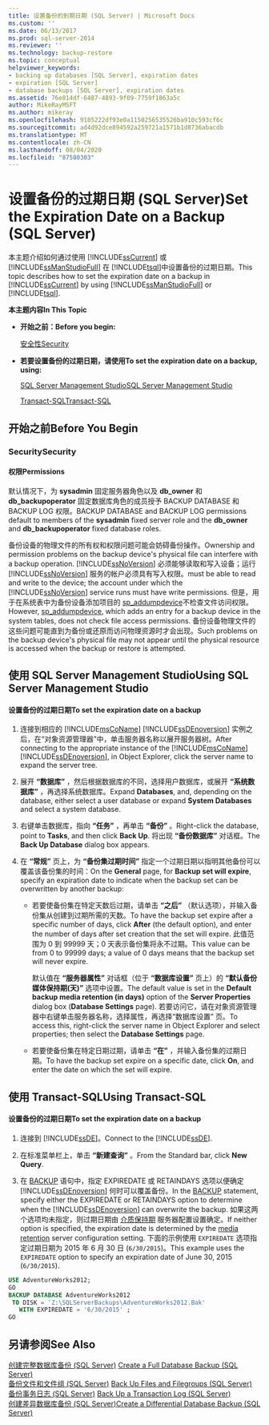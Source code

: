 ```yaml
---
title: 设置备份的到期日期 (SQL Server) | Microsoft Docs
ms.custom: ''
ms.date: 06/13/2017
ms.prod: sql-server-2014
ms.reviewer: ''
ms.technology: backup-restore
ms.topic: conceptual
helpviewer_keywords:
- backing up databases [SQL Server], expiration dates
- expiration [SQL Server]
- database backups [SQL Server], expiration dates
ms.assetid: 76e814df-6487-4893-9f09-7759f1863a5c
author: MikeRayMSFT
ms.author: mikeray
ms.openlocfilehash: 9185222df93e0a1150256535526ba910c593cf6c
ms.sourcegitcommit: ad4d92dce894592a259721a1571b1d8736abacdb
ms.translationtype: MT
ms.contentlocale: zh-CN
ms.lasthandoff: 08/04/2020
ms.locfileid: "87580303"
---
```

# <a name="set-the-expiration-date-on-a-backup-sql-server"></a><span data-ttu-id="7df9a-102">设置备份的过期日期 (SQL Server)</span><span class="sxs-lookup"><span data-stu-id="7df9a-102">Set the Expiration Date on a Backup (SQL Server)</span></span>
  <span data-ttu-id="7df9a-103">本主题介绍如何通过使用 [!INCLUDE[ssCurrent](../../includes/sscurrent-md.md)] 或 [!INCLUDE[ssManStudioFull](../../includes/ssmanstudiofull-md.md)] 在 [!INCLUDE[tsql](../../includes/tsql-md.md)]中设置备份的过期日期。</span><span class="sxs-lookup"><span data-stu-id="7df9a-103">This topic describes how to set the expiration date on a backup in [!INCLUDE[ssCurrent](../../includes/sscurrent-md.md)] by using [!INCLUDE[ssManStudioFull](../../includes/ssmanstudiofull-md.md)] or [!INCLUDE[tsql](../../includes/tsql-md.md)].</span></span>  
  
 <span data-ttu-id="7df9a-104">**本主题内容**</span><span class="sxs-lookup"><span data-stu-id="7df9a-104">**In This Topic**</span></span>  
  
-   <span data-ttu-id="7df9a-105">**开始之前：**</span><span class="sxs-lookup"><span data-stu-id="7df9a-105">**Before you begin:**</span></span>  
  
     [<span data-ttu-id="7df9a-106">安全性</span><span class="sxs-lookup"><span data-stu-id="7df9a-106">Security</span></span>](#Security)  
  
-   <span data-ttu-id="7df9a-107">**若要设置备份的过期日期，请使用**</span><span class="sxs-lookup"><span data-stu-id="7df9a-107">**To set the expiration date on a backup, using:**</span></span>  
  
     [<span data-ttu-id="7df9a-108">SQL Server Management Studio</span><span class="sxs-lookup"><span data-stu-id="7df9a-108">SQL Server Management Studio</span></span>](#SSMSProcedure)  
  
     [<span data-ttu-id="7df9a-109">Transact-SQL</span><span class="sxs-lookup"><span data-stu-id="7df9a-109">Transact-SQL</span></span>](#TsqlProcedure)  
  
##  <a name="before-you-begin"></a><a name="BeforeYouBegin"></a> <span data-ttu-id="7df9a-110">开始之前</span><span class="sxs-lookup"><span data-stu-id="7df9a-110">Before You Begin</span></span>  
  
###  <a name="security"></a><a name="Security"></a> <span data-ttu-id="7df9a-111">Security</span><span class="sxs-lookup"><span data-stu-id="7df9a-111">Security</span></span>  
  
####  <a name="permissions"></a><a name="Permissions"></a> <span data-ttu-id="7df9a-112">权限</span><span class="sxs-lookup"><span data-stu-id="7df9a-112">Permissions</span></span>  
 <span data-ttu-id="7df9a-113">默认情况下，为 **sysadmin** 固定服务器角色以及 **db_owner** 和 **db_backupoperator** 固定数据库角色的成员授予 BACKUP DATABASE 和 BACKUP LOG 权限。</span><span class="sxs-lookup"><span data-stu-id="7df9a-113">BACKUP DATABASE and BACKUP LOG permissions default to members of the **sysadmin** fixed server role and the **db_owner** and **db_backupoperator** fixed database roles.</span></span>  
  
 <span data-ttu-id="7df9a-114">备份设备的物理文件的所有权和权限问题可能会妨碍备份操作。</span><span class="sxs-lookup"><span data-stu-id="7df9a-114">Ownership and permission problems on the backup device's physical file can interfere with a backup operation.</span></span> [!INCLUDE[ssNoVersion](../../includes/ssnoversion-md.md)] <span data-ttu-id="7df9a-115">必须能够读取和写入设备；运行 [!INCLUDE[ssNoVersion](../../includes/ssnoversion-md.md)] 服务的帐户必须具有写入权限。</span><span class="sxs-lookup"><span data-stu-id="7df9a-115">must be able to read and write to the device; the account under which the [!INCLUDE[ssNoVersion](../../includes/ssnoversion-md.md)] service runs must have write permissions.</span></span> <span data-ttu-id="7df9a-116">但是，用于在系统表中为备份设备添加项目的 [sp_addumpdevice](/sql/relational-databases/system-stored-procedures/sp-addumpdevice-transact-sql)不检查文件访问权限。</span><span class="sxs-lookup"><span data-stu-id="7df9a-116">However, [sp_addumpdevice](/sql/relational-databases/system-stored-procedures/sp-addumpdevice-transact-sql), which adds an entry for a backup device in the system tables, does not check file access permissions.</span></span> <span data-ttu-id="7df9a-117">备份设备物理文件的这些问题可能直到为备份或还原而访问物理资源时才会出现。</span><span class="sxs-lookup"><span data-stu-id="7df9a-117">Such problems on the backup device's physical file may not appear until the physical resource is accessed when the backup or restore is attempted.</span></span>  
  
##  <a name="using-sql-server-management-studio"></a><a name="SSMSProcedure"></a> <span data-ttu-id="7df9a-118">使用 SQL Server Management Studio</span><span class="sxs-lookup"><span data-stu-id="7df9a-118">Using SQL Server Management Studio</span></span>  
  
#### <a name="to-set-the-expiration-date-on-a-backup"></a><span data-ttu-id="7df9a-119">设置备份的过期日期</span><span class="sxs-lookup"><span data-stu-id="7df9a-119">To set the expiration date on a backup</span></span>  
  
1.  <span data-ttu-id="7df9a-120">连接到相应的 [!INCLUDE[msCoName](../../includes/msconame-md.md)] [!INCLUDE[ssDEnoversion](../../../includes/ssdenoversion-md.md)] 实例之后，在“对象资源管理器”中，单击服务器名称以展开服务器树。</span><span class="sxs-lookup"><span data-stu-id="7df9a-120">After connecting to the appropriate instance of the [!INCLUDE[msCoName](../../includes/msconame-md.md)] [!INCLUDE[ssDEnoversion](../../../includes/ssdenoversion-md.md)], in Object Explorer, click the server name to expand the server tree.</span></span>  
  
2.  <span data-ttu-id="7df9a-121">展开 **“数据库”** ，然后根据数据库的不同，选择用户数据库，或展开 **“系统数据库”** ，再选择系统数据库。</span><span class="sxs-lookup"><span data-stu-id="7df9a-121">Expand **Databases**, and, depending on the database, either select a user database or expand **System Databases** and select a system database.</span></span>  
  
3.  <span data-ttu-id="7df9a-122">右键单击数据库，指向 **“任务”** ，再单击 **“备份”** 。</span><span class="sxs-lookup"><span data-stu-id="7df9a-122">Right-click the database, point to **Tasks**, and then click **Back Up**.</span></span> <span data-ttu-id="7df9a-123">将出现 **“备份数据库”** 对话框。</span><span class="sxs-lookup"><span data-stu-id="7df9a-123">The **Back Up Database** dialog box appears.</span></span>  
  
4.  <span data-ttu-id="7df9a-124">在 **“常规”** 页上，为 **“备份集过期时间”** 指定一个过期日期以指明其他备份可以覆盖该备份集的时间：</span><span class="sxs-lookup"><span data-stu-id="7df9a-124">On the **General** page, for **Backup set will expire**, specify an expiration date to indicate when the backup set can be overwritten by another backup:</span></span>  
  
    -   <span data-ttu-id="7df9a-125">若要使备份集在特定天数后过期，请单击 **“之后”** （默认选项），并输入备份集从创建到过期所需的天数。</span><span class="sxs-lookup"><span data-stu-id="7df9a-125">To have the backup set expire after a specific number of days, click **After** (the default option), and enter the number of days after set creation that the set will expire.</span></span> <span data-ttu-id="7df9a-126">此值范围为 0 到 99999 天；0 天表示备份集将永不过期。</span><span class="sxs-lookup"><span data-stu-id="7df9a-126">This value can be from 0 to 99999 days; a value of 0 days means that the backup set will never expire.</span></span>  
  
         <span data-ttu-id="7df9a-127">默认值在 **“服务器属性”** 对话框（位于 **“数据库设置”** 页上）的 **“默认备份媒体保持期(天)”** 选项中设置。</span><span class="sxs-lookup"><span data-stu-id="7df9a-127">The default value is set in the **Default backup media retention (in days)** option of the **Server Properties** dialog box (**Database Settings** page).</span></span> <span data-ttu-id="7df9a-128">若要访问它，请在对象资源管理器中右键单击服务器名称，选择属性，再选择“数据库设置”  页。</span><span class="sxs-lookup"><span data-stu-id="7df9a-128">To access this, right-click the server name in Object Explorer and select properties; then select the **Database Settings** page.</span></span>  
  
    -   <span data-ttu-id="7df9a-129">若要使备份集在特定日期过期，请单击 **“在”** ，并输入备份集的过期日期。</span><span class="sxs-lookup"><span data-stu-id="7df9a-129">To have the backup set expire on a specific date, click **On**, and enter the date on which the set will expire.</span></span>  
  
##  <a name="using-transact-sql"></a><a name="TsqlProcedure"></a> <span data-ttu-id="7df9a-130">使用 Transact-SQL</span><span class="sxs-lookup"><span data-stu-id="7df9a-130">Using Transact-SQL</span></span>  
  
#### <a name="to-set-the-expiration-date-on-a-backup"></a><span data-ttu-id="7df9a-131">设置备份的过期日期</span><span class="sxs-lookup"><span data-stu-id="7df9a-131">To set the expiration date on a backup</span></span>  
  
1.  <span data-ttu-id="7df9a-132">连接到 [!INCLUDE[ssDE](../../includes/ssde-md.md)]。</span><span class="sxs-lookup"><span data-stu-id="7df9a-132">Connect to the [!INCLUDE[ssDE](../../includes/ssde-md.md)].</span></span>  
  
2.  <span data-ttu-id="7df9a-133">在标准菜单栏上，单击 **“新建查询”** 。</span><span class="sxs-lookup"><span data-stu-id="7df9a-133">From the Standard bar, click **New Query**.</span></span>  
  
3.  <span data-ttu-id="7df9a-134">在 [BACKUP](/sql/t-sql/statements/backup-transact-sql) 语句中，指定 EXPIREDATE 或 RETAINDAYS 选项以便确定 [!INCLUDE[ssDEnoversion](../../../includes/ssdenoversion-md.md)] 何时可以覆盖备份。</span><span class="sxs-lookup"><span data-stu-id="7df9a-134">In the [BACKUP](/sql/t-sql/statements/backup-transact-sql) statement, specify either the EXPIREDATE or RETAINDAYS option to determine when the [!INCLUDE[ssDEnoversion](../../../includes/ssdenoversion-md.md)] can overwrite the backup.</span></span> <span data-ttu-id="7df9a-135">如果这两个选项均未指定，则过期日期由 [介质保持期](../../database-engine/configure-windows/configure-the-media-retention-server-configuration-option.md) 服务器配置设置确定。</span><span class="sxs-lookup"><span data-stu-id="7df9a-135">If neither option is specified, the expiration date is determined by the [media retention](../../database-engine/configure-windows/configure-the-media-retention-server-configuration-option.md) server configuration setting.</span></span> <span data-ttu-id="7df9a-136">下面的示例使用 `EXPIREDATE` 选项指定过期日期为 2015 年 6 月 30 日 (`6/30/2015`)。</span><span class="sxs-lookup"><span data-stu-id="7df9a-136">This example uses the `EXPIREDATE` option to specify an expiration date of June 30, 2015 (`6/30/2015`).</span></span>  
  
```sql  
USE AdventureWorks2012;  
GO  
BACKUP DATABASE AdventureWorks2012  
 TO DISK = 'Z:\SQLServerBackups\AdventureWorks2012.Bak'  
   WITH EXPIREDATE = '6/30/2015' ;  
GO  
```  
  
## <a name="see-also"></a><span data-ttu-id="7df9a-137">另请参阅</span><span class="sxs-lookup"><span data-stu-id="7df9a-137">See Also</span></span>  
 <span data-ttu-id="7df9a-138">[创建完整数据库备份 (SQL Server)](create-a-full-database-backup-sql-server.md) </span><span class="sxs-lookup"><span data-stu-id="7df9a-138">[Create a Full Database Backup &#40;SQL Server&#41;](create-a-full-database-backup-sql-server.md) </span></span>  
 <span data-ttu-id="7df9a-139">[备份文件和文件组 (SQL Server)](back-up-files-and-filegroups-sql-server.md) </span><span class="sxs-lookup"><span data-stu-id="7df9a-139">[Back Up Files and Filegroups &#40;SQL Server&#41;](back-up-files-and-filegroups-sql-server.md) </span></span>  
 <span data-ttu-id="7df9a-140">[备份事务日志 (SQL Server)](back-up-a-transaction-log-sql-server.md) </span><span class="sxs-lookup"><span data-stu-id="7df9a-140">[Back Up a Transaction Log &#40;SQL Server&#41;](back-up-a-transaction-log-sql-server.md) </span></span>  
 [<span data-ttu-id="7df9a-141">创建差异数据库备份 (SQL Server)</span><span class="sxs-lookup"><span data-stu-id="7df9a-141">Create a Differential Database Backup &#40;SQL Server&#41;</span></span>](create-a-differential-database-backup-sql-server.md)  
  
  
